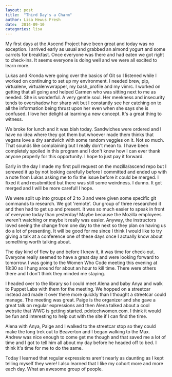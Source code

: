 ```yaml
---
layout: post
title:  "Third Day's a Charm"
author: Lisa Hewus Fresh
date:  2014-09-10 
categories: lisa 
---
```



My first days at the Ascend Project have been great and today was no exception. I arrived early as usual and grabbed an almond yogurt and some carrots for breakfast. Once everyone was there and had eaten we got right to check-ins. It seems everyone is doing well and we were all excited to learn more. 

Lukas and Kronda were going over the basics of Git so I listened while I worked on continuing to set up my environment. I needed brew, pip, virtualenv, virtualenvwrapper, my bash_profile and my vimrc. I worked on getting that all going and helped Carmen who was sitting next to me as needed. She is wonderful. A very gentle soul. Her meekness and insecurity tends to overshadow her sharp wit but I constantly see her catching on to all the information being thrust upon her even when she says she is confused. I love her delight at learning a new concept. It's a great thing to witness. 

We broke for lunch and it was blah today. Sandwiches were ordered and I have no idea where they got them but whoever made them thinks that vegans love a dry sandwich with some random veggies on it. Not so much. That sounds like complaining but I really don't mean to. I have been completely spoiled in this program and I don't know how I can ever thank anyone properly for this opportunity. I hope to just pay it forward.

Early in the day I made my first pull request on the mozilla/ascend repo but I screwed it up by not looking carefully before I committed and ended up with a note from Lukas asking me to fix the issue before it could be merged. I fixed it and resubmitted but there was still some weirdness. I dunno. It got merged and I will be more careful! I hope. 

We were split up into groups of 2 to 3 and were given some specific git commands to research. We got 'remote'. Our group of three researched it and then had to get up and present. It was so much easier to speak in front of everyone today than yesterday! Maybe because the Mozilla employees weren't watching or maybe it really was easier. Anyway, the instructors loved seeing the change from one day to the next so they plan on having us do a lot of presenting. It will be good for me since I think I would like to try giving a talk at a conference one of these days once I actually know about something worth talking about.

The day kind of flew by and before I knew it, it was time for check-out. Everyone really seemed to have a great day and were looking forward to tomorrow. I was going to the Women Who Code meeting this evening at 18:30 so I hung around for about an hour to kill time. There were others there and I don't think they minded me staying.

I headed over to the library so I could meet Alena and baby Anya and walk to Puppet Labs with them for the meeting. We hopped on a streetcar instead and made it over there more quickly than I thought a streetcar could manage. The meeting was great. Paige is the organizer and she gave a great talk on regular expressions and then Alena talked about a cool website that WWC is getting started. pdxtechwomen.com. I think it would be fun and interesting to help out with the site if I can find the time. 

Alena with Anya, Paige and I walked to the streetcar stop so they could make the long trek out to Beaverton and I began walking to the Max. Andrew was nice enough to come get me though and that saved me a lot of time and I got to tell him all about my day before he headed off to bed. I think it's time for me to do the same.

Today I learned that regular expressions aren't nearly as daunting as I kept telling myself they were! I also learned that I like my cohort more and more each day. What an awesome group of people.
